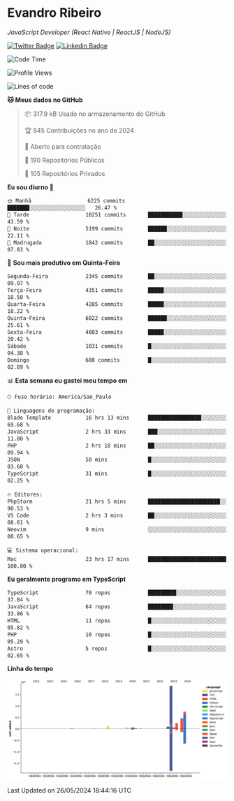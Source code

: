 # Evandro **Ribeiro**

*JavaScript Developer (React Native | ReactJS | NodeJS)*

[![Twitter Badge](https://img.shields.io/badge/-@ribeiroevandro-201B2D?style=flat-square&labelColor=201B2D&logo=twitter&logoColor=white&link=https://twitter.com/ribeiroevandro)](https://twitter.com/ribeiroevandro) 
[![Linkedin Badge](https://img.shields.io/badge/-Evandro%20Ribeiro-201B2D?style=flat-square&logo=Linkedin&logoColor=white&link=https://www.linkedin.com/in/ribeiroevandro)](https://www.linkedin.com/in/ribeiroevandro) 


<!--START_SECTION:waka-->
![Code Time](http://img.shields.io/badge/Code%20Time-3%2C930%20hrs%2056%20mins-blue)

![Profile Views](http://img.shields.io/badge/Visualizac%C3%B5es%20do%20perfil-20-blue)

![Lines of code](https://img.shields.io/badge/Desde%20o%20Hello%20World%20eu%20escrevi-38.0%20million%20linhas%20de%20c%C3%B3digo-blue)

**🐱 Meus dados no GitHub** 

> 📦 317.9 kB Usado no armazenamento do GitHub 
 > 
> 🏆 845 Contribuições no ano de 2024
 > 
> 💼 Aberto para contratação
 > 
> 📜 190 Repositórios Públicos 
 > 
> 🔑 105 Repositórios Privados 
 > 
**Eu sou diurno 🐤** 

```text
🌞 Manhã                  6225 commits        ███████░░░░░░░░░░░░░░░░░░   26.47 % 
🌆 Tarde                  10251 commits       ███████████░░░░░░░░░░░░░░   43.59 % 
🌃 Noite                  5199 commits        ██████░░░░░░░░░░░░░░░░░░░   22.11 % 
🌙 Madrugada              1842 commits        ██░░░░░░░░░░░░░░░░░░░░░░░   07.83 % 
```
📅 **Sou mais produtivo em Quinta-Feira** 

```text
Segunda-Feira            2345 commits        ██░░░░░░░░░░░░░░░░░░░░░░░   09.97 % 
Terça-Feira              4351 commits        █████░░░░░░░░░░░░░░░░░░░░   18.50 % 
Quarta-Feira             4285 commits        █████░░░░░░░░░░░░░░░░░░░░   18.22 % 
Quinta-Feira             6022 commits        ██████░░░░░░░░░░░░░░░░░░░   25.61 % 
Sexta-Feira              4803 commits        █████░░░░░░░░░░░░░░░░░░░░   20.42 % 
Sábado                   1031 commits        █░░░░░░░░░░░░░░░░░░░░░░░░   04.38 % 
Domingo                  680 commits         █░░░░░░░░░░░░░░░░░░░░░░░░   02.89 % 
```


📊 **Esta semana eu gastei meu tempo em** 

```text
🕑︎ Fuso horário: America/Sao_Paulo

💬 Linguagens de programação: 
Blade Template           16 hrs 13 mins      █████████████████░░░░░░░░   69.68 % 
JavaScript               2 hrs 33 mins       ███░░░░░░░░░░░░░░░░░░░░░░   11.00 % 
PHP                      2 hrs 18 mins       ██░░░░░░░░░░░░░░░░░░░░░░░   09.94 % 
JSON                     50 mins             █░░░░░░░░░░░░░░░░░░░░░░░░   03.60 % 
TypeScript               31 mins             █░░░░░░░░░░░░░░░░░░░░░░░░   02.25 % 

🔥 Editores: 
PhpStorm                 21 hrs 5 mins       ███████████████████████░░   90.53 % 
VS Code                  2 hrs 3 mins        ██░░░░░░░░░░░░░░░░░░░░░░░   08.81 % 
Neovim                   9 mins              ░░░░░░░░░░░░░░░░░░░░░░░░░   00.65 % 

💻 Sistema operacional: 
Mac                      23 hrs 17 mins      █████████████████████████   100.00 % 
```

**Eu geralmente programo em TypeScript** 

```text
TypeScript               70 repos            █████████░░░░░░░░░░░░░░░░   37.04 % 
JavaScript               64 repos            ████████░░░░░░░░░░░░░░░░░   33.86 % 
HTML                     11 repos            █░░░░░░░░░░░░░░░░░░░░░░░░   05.82 % 
PHP                      10 repos            █░░░░░░░░░░░░░░░░░░░░░░░░   05.29 % 
Astro                    5 repos             █░░░░░░░░░░░░░░░░░░░░░░░░   02.65 % 
```



**Linha do tempo**

![Lines of Code chart](https://raw.githubusercontent.com/ribeiroevandro/ribeiroevandro/main/assets/bar_graph.png)


 Last Updated on 26/05/2024 18:44:16 UTC
<!--END_SECTION:waka-->
